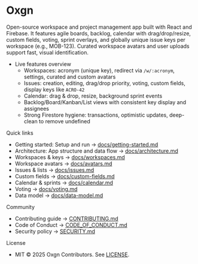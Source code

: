 # Oxgn

Open-source workspace and project management app built with React and Firebase. It features agile boards, backlog, calendar with drag/drop/resize, custom fields, voting, sprint overlays, and globally unique issue keys per workspace (e.g., MOB-123). Curated workspace avatars and user uploads support fast, visual identification.

- Live features overview
  - Workspaces: acronym (unique key), redirect via `/w/:acronym`, settings, curated and custom avatars
  - Issues: creation, editing, drag/drop priority, voting, custom fields, display keys like `ACRO-42`
  - Calendar: drag & drop, resize, background sprint events
  - Backlog/Board/Kanban/List views with consistent key display and assignees
  - Strong Firestore hygiene: transactions, optimistic updates, deep-clean to remove undefined

Quick links
- Getting started: Setup and run → [docs/getting-started.md](docs/getting-started.md)
- Architecture: App structure and data flow → [docs/architecture.md](docs/architecture.md)
- Workspaces & keys → [docs/workspaces.md](docs/workspaces.md)
- Workspace avatars → [docs/avatars.md](docs/avatars.md)
- Issues & lists → [docs/issues.md](docs/issues.md)
- Custom fields → [docs/custom-fields.md](docs/custom-fields.md)
- Calendar & sprints → [docs/calendar.md](docs/calendar.md)
- Voting → [docs/voting.md](docs/voting.md)
- Data model → [docs/data-model.md](docs/data-model.md)

Community
- Contributing guide → [CONTRIBUTING.md](../CONTRIBUTING.md)
- Code of Conduct → [CODE_OF_CONDUCT.md](../CODE_OF_CONDUCT.md)
- Security policy → [SECURITY.md](../SECURITY.md)

License
- MIT © 2025 Oxgn Contributors. See [LICENSE](../LICENSE).
